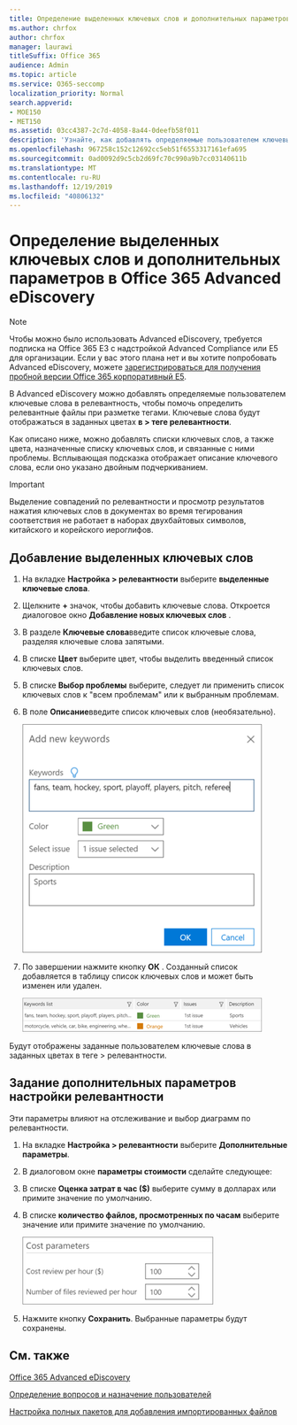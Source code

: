 ```yaml
---
title: Определение выделенных ключевых слов и дополнительных параметров в Office 365 Advanced eDiscovery
ms.author: chrfox
author: chrfox
manager: laurawi
titleSuffix: Office 365
audience: Admin
ms.topic: article
ms.service: O365-seccomp
localization_priority: Normal
search.appverid:
- MOE150
- MET150
ms.assetid: 03cc4387-2c7d-4058-8a44-0deefb58f011
description: 'Узнайте, как добавлять определяемые пользователем ключевые слова в релевантность для определения релевантных файлов при разметке в Office 365 Advanced eDiscovery и указать параметры затрат.  '
ms.openlocfilehash: 967258c152c12692cc5eb51f6553317161efa695
ms.sourcegitcommit: 0ad0092d9c5cb2d69fc70c990a9b7cc03140611b
ms.translationtype: MT
ms.contentlocale: ru-RU
ms.lasthandoff: 12/19/2019
ms.locfileid: "40806132"
---
```

# <a name="define-highlighted-keywords-and-advanced-options-in-office-365-advanced-ediscovery"></a>Определение выделенных ключевых слов и дополнительных параметров в Office 365 Advanced eDiscovery

> [!NOTE]
> Чтобы можно было использовать Advanced eDiscovery, требуется подписка на Office 365 E3 с надстройкой Advanced Compliance или E5 для организации. Если у вас этого плана нет и вы хотите попробовать Advanced eDiscovery, можете [зарегистрироваться для получения пробной версии Office 365 корпоративный E5](https://go.microsoft.com/fwlink/p/?LinkID=698279). 
  
В Advanced eDiscovery можно добавлять определяемые пользователем ключевые слова в релевантность, чтобы помочь определить релевантные файлы при разметке тегами. Ключевые слова будут отображаться в заданных цветах **в \> теге релевантности**. 
  
Как описано ниже, можно добавлять списки ключевых слов, а также цвета, назначенные списку ключевых слов, и связанные с ними проблемы. Всплывающая подсказка отображает описание ключевого слова, если оно указано двойным подчеркиванием.
  
> [!IMPORTANT]
> Выделение совпадений по релевантности и просмотр результатов нажатия ключевых слов в документах во время тегирования соответствия не работает в наборах двухбайтовых символов, китайского и корейского иероглифов. 
  
## <a name="adding-highlighted-keywords"></a>Добавление выделенных ключевых слов

1. На вкладке **Настройка \> релевантности** выберите **выделенные ключевые слова**.
    
2. Щелкните **+** значок, чтобы добавить ключевые слова. Откроется диалоговое окно **Добавление новых ключевых слов** . 
    
3. В разделе **Ключевые слова**введите список ключевые слова, разделяя ключевые слова запятыми. 
    
4. В списке **Цвет** выберите цвет, чтобы выделить введенный список ключевых слов. 
    
5. В списке **Выбор проблемы** выберите, следует ли применить список ключевых слов к "всем проблемам" или к выбранным проблемам. 
    
6. В поле **Описание**введите список ключевых слов (необязательно).
    
    ![Добавление ключевых слов](media/1683a71f-0875-48fc-b4ef-01f3b0e8e8e9.png)
  
7. По завершении нажмите кнопку **ОК** . Созданный список добавляется в таблицу список ключевых слов и может быть изменен или удален. 
    
    ![Список ключевых слов на вкладке "Настройка релевантности"](media/a05d5ec0-8bde-470d-97e2-456b169281d6.png)
  
Будут отображены заданные пользователем ключевые слова в заданных цветах в теге \> релевантности. 
  
## <a name="specifying-relevance-setup-advanced-settings"></a>Задание дополнительных параметров настройки релевантности

Эти параметры влияют на отслеживание и выбор диаграмм по релевантности.
  
1. На вкладке **Настройка \> релевантности** выберите **Дополнительные параметры**.
    
2. В диалоговом окне **параметры стоимости** сделайте следующее: 
    
1. В списке **Оценка затрат в час ($)** выберите сумму в долларах или примите значение по умолчанию. 
    
2. В списке **количество файлов, просмотренных по часам** выберите значение или примите значение по умолчанию. 
    
    ![Параметры для указания затрат на вкладке "Настройка релевантности"](media/bab7b5b7-6297-4e7c-b0a6-ba5aa8b21787.png)
  
3. Нажмите кнопку **Сохранить**. Выбранные параметры будут сохранены.
    
## <a name="see-also"></a>См. также

[Office 365 Advanced eDiscovery](office-365-advanced-ediscovery.md)
  
[Определение вопросов и назначение пользователей](define-issues-and-assign-users.md)
  
[Настройка полных пакетов для добавления импортированных файлов](set-up-loads-to-add-imported-files.md)

